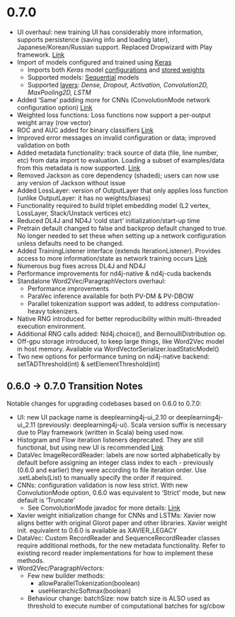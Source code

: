 # 0.7.0

* UI overhaul: new training UI has considerably more information, supports persistence \(saving info and loading later\), Japanese/Korean/Russian support. Replaced Dropwizard with Play framework. [Link](https://github.com/eclipse/deeplearning4j-examples/tree/master/dl4j-examples/src/main/java/org/deeplearning4j/examples/userInterface)
* Import of models configured and trained using [Keras](http://keras.io)
  * Imports both _Keras_ model [configurations](https://github.com/eclipse/deeplearning4j/blob/master/deeplearning4j/deeplearning4j-modelimport/src/main/java/org/deeplearning4j/nn/modelimport/keras/config/KerasModelConfiguration.java) and [stored weights](https://github.com/eclipse/deeplearning4j/blob/master/deeplearning4j/deeplearning4j-modelimport/src/main/java/org/deeplearning4j/nn/modelimport/keras/KerasModel.java#L59)
  * Supported models: [Sequential](https://github.com/eclipse/deeplearning4j/blob/_old/deeplearning4j-0.7.0/deeplearning4j-modelimport/src/main/java/org/deeplearning4j/nn/modelimport/keras/ModelConfiguration.java) models
  * Supported [layers](https://github.com/eclipse/deeplearning4j/blob/master/deeplearning4j/deeplearning4j-modelimport/src/main/java/org/deeplearning4j/nn/modelimport/keras/config/KerasLayerConfiguration.java#L85): _Dense, Dropout, Activation, Convolution2D, MaxPooling2D, LSTM_
* Added ‘Same’ padding more for CNNs \(ConvolutionMode network configuration option\) [Link](https://github.com/eclipse/deeplearning4j/blob/master/deeplearning4j/deeplearning4j-nn/src/main/java/org/deeplearning4j/nn/conf/ConvolutionMode.java)
* Weighted loss functions: Loss functions now support a per-output weight array \(row vector\)
* ROC and AUC added for binary classifiers [Link](https://github.com/eclipse/deeplearning4j/blob/master/deeplearning4j/deeplearning4j-nn/src/main/java/org/deeplearning4j/eval/ROC.java)
* Improved error messages on invalid configuration or data; improved validation on both
* Added metadata functionality: track source of data \(file, line number, etc\) from data import to evaluation. Loading a subset of examples/data from this metadata is now supported. [Link](https://github.com/eclipse/deeplearning4j-examples/blob/master/dl4j-examples/src/main/java/org/deeplearning4j/examples/dataexamples/CSVExampleEvaluationMetaData.java)
* Removed Jackson as core dependency \(shaded\); users can now use any version of Jackson without issue
* Added LossLayer: version of OutputLayer that only applies loss function \(unlike OutputLayer: it has no weights/biases\)
* Functionality required to build triplet embedding model \(L2 vertex, LossLayer, Stack/Unstack vertices etc\)
* Reduced DL4J and ND4J ‘cold start’ initialization/start-up time
* Pretrain default changed to false and backprop default changed to true. No longer needed to set these when setting up a network configuration unless defaults need to be changed.
* Added TrainingListener interface \(extends IterationListener\). Provides access to more information/state as network training occurs [Link](https://github.com/eclipse/deeplearning4j/blob/master/deeplearning4j/deeplearning4j-nn/src/main/java/org/deeplearning4j/optimize/api/TrainingListener.java)
* Numerous bug fixes across DL4J and ND4J
* Performance improvements for nd4j-native & nd4j-cuda backends
* Standalone Word2Vec/ParagraphVectors overhaul:
  * Performance improvements
  * ParaVec inference available for both PV-DM & PV-DBOW
  * Parallel tokenization support was added, to address computation-heavy tokenizers.
* Native RNG introduced for better reproducibility within multi-threaded execution environment.
* Additional RNG calls added: Nd4j.choice\(\), and BernoulliDistribution op.
* Off-gpu storage introduced, to keep large things, like Word2Vec model in host memory. Available via WordVectorSerializer.loadStaticModel\(\)
* Two new options for performance tuning on nd4j-native backend: setTADThreshold\(int\) & setElementThreshold\(int\)

## 0.6.0 -&gt; 0.7.0 Transition Notes

Notable changes for upgrading codebases based on 0.6.0 to 0.7.0:

* UI: new UI package name is deeplearning4j-ui\_2.10 or deeplearning4j-ui\_2.11 \(previously: deeplearning4j-ui\). Scala version suffix is necessary due to Play framework \(written in Scala\) being used now.
* Histogram and Flow iteration listeners deprecated. They are still functional, but using new UI is recommended [Link](https://github.com/eclipse/deeplearning4j-examples/tree/master/dl4j-examples/src/main/java/org/deeplearning4j/examples/userInterface)
* DataVec ImageRecordReader: labels are now sorted alphabetically by default before assigning an integer class index to each - previously \(0.6.0 and earlier\) they were according to file iteration order. Use .setLabels\(List\) to manually specify the order if required.
* CNNs: configuration validation is now less strict. With new ConvolutionMode option, 0.6.0 was equivalent to ‘Strict’ mode, but new default is ‘Truncate’
  * See ConvolutionMode javadoc for more details: [Link](https://github.com/eclipse/deeplearning4j/blob/master/deeplearning4j/deeplearning4j-nn/src/main/java/org/deeplearning4j/nn/conf/ConvolutionMode.java)
* Xavier weight initialization change for CNNs and LSTMs: Xavier now aligns better with original Glorot paper and other libraries. Xavier weight init. equivalent to 0.6.0 is available as XAVIER\_LEGACY
* DataVec: Custom RecordReader and SequenceRecordReader classes require additional methods, for the new metadata functionality. Refer to existing record reader implementations for how to implement these methods.
* Word2Vec/ParagraphVectors:
  * Few new builder methods:
    * allowParallelTokenization\(boolean\)
    * useHierarchicSoftmax\(boolean\)
  * Behaviour change: batchSize: now batch size is ALSO used as threshold to execute number of computational batches for sg/cbow

